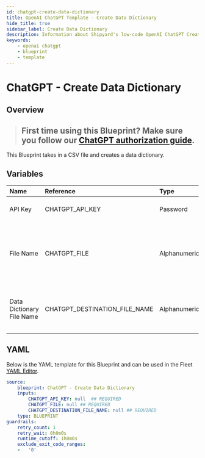 ```yaml
---
id: chatgpt-create-data-dictionary
title: OpenAI ChatGPT Template - Create Data Dictionary
hide_title: true
sidebar_label: Create Data Dictionary
description: Information about Shipyard's low-code OpenAI ChatGPT Create Data Dictionary blueprint. This Blueprint takes in a CSV file and creates a data dictionary. 
keywords:
    - openai chatgpt
    - blueprint
    - template
---
```


# ChatGPT - Create Data Dictionary

## Overview
> ## **First time using this Blueprint? Make sure you follow our [ChatGPT authorization guide](https://www.shipyardapp.com/docs/blueprint-library/chatgpt/chatgpt-authorization/)**.

This Blueprint takes in a CSV file and creates a data dictionary.

## Variables

| Name | Reference | Type | Required | Default | Options | Description |
|:-----|:----------|:-----|:---------|:--------|:--------|:------------|
| API Key | CHATGPT_API_KEY  | Password |:white_check_mark: | - | - | API Key from OpenAI |
| File Name | CHATGPT_FILE  | Alphanumeric |:white_check_mark: | - | - | The data that you would like a data dictionary created from in CSV form. |
| Data Dictionary File Name | CHATGPT_DESTINATION_FILE_NAME  | Alphanumeric |:white_check_mark: | - | - | The file where the data dictionary will be stored. |


## YAML
Below is the YAML template for this Blueprint and can be used in the Fleet [YAML Editor](../../reference/fleets/yaml-editor.md).
```yaml
source:
    blueprint: ChatGPT - Create Data Dictionary
    inputs:
        CHATGPT_API_KEY: null  ## REQUIRED
        CHATGPT_FILE: null ## REQUIRED
        CHATGPT_DESTINATION_FILE_NAME: null ## REQUIRED
    type: BLUEPRINT
guardrails:
    retry_count: 1
    retry_wait: 0h0m0s
    runtime_cutoff: 1h0m0s
    exclude_exit_code_ranges:
    -   '0'

```
